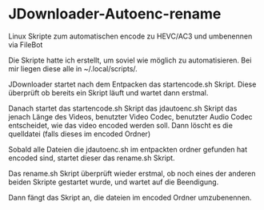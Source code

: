 # JDownloader-Autoenc-rename
Linux Skripte zum automatischen encode zu HEVC/AC3 und umbenennen via FileBot

Die Skripte hatte ich erstellt, um soviel wie möglich zu automatisieren.
Bei mir liegen diese alle in ~/.local/scripts/.

JDownloader startet nach dem Entpacken das startencode.sh Skript. Diese überprüft ob bereits ein Skript läuft und wartet dann erstmal.

Danach startet das startencode.sh Skript das jdautoenc.sh Skript das jenach Länge des Videos, benutzter Video Codec, benutzter Audio Codec entscheidet, wie das video encoded werden soll. Dann löscht es die quelldatei (falls dieses im encoded Ordner)

Sobald alle Dateien die jdautoenc.sh im entpackten ordner gefunden hat encoded sind, startet dieser das rename.sh Skript.

Das rename.sh Skript überprüft wieder erstmal, ob noch eines der anderen beiden Skripte gestartet wurde, und wartet auf die Beendigung.

Dann fängt das Skript an, die dateien im encoded Ordner umzubenennen.
